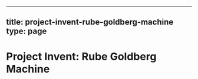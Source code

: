 
---
title: project-invent-rube-goldberg-machine
type: page
---
# Project Invent: Rube Goldberg Machine
